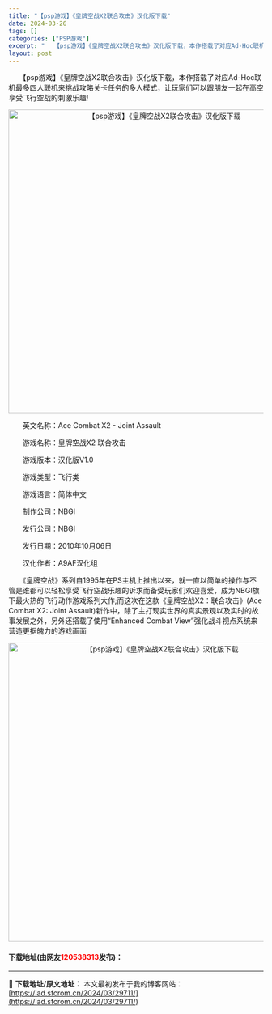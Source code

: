 ```yaml
---
title: "【psp游戏】《皇牌空战X2联合攻击》汉化版下载"
date: 2024-03-26
tags: []
categories: ["PSP游戏"]
excerpt: "　　【psp游戏】《皇牌空战X2联合攻击》汉化版下载，本作搭载了对应Ad-Hoc联机最多四人联机来挑战攻略关卡任务的多人模式，让玩家们可以跟朋友一起在高空享受飞行空战的刺激乐趣! 　　英文名称：Ace Combat X2 - Joint Assault 　　游戏名称：皇牌空战X2 联合攻击 　　游戏&hellip;"
layout: post
---
```


 <p>　　【psp游戏】《皇牌空战X2联合攻击》汉化版下载，本作搭载了对应Ad-Hoc联机最多四人联机来挑战攻略关卡任务的多人模式，让玩家们可以跟朋友一起在高空享受飞行空战的刺激乐趣!</p> <p align="center"><img align="" border="0" src="https://lad.sfcrom.cn/wp-content/uploads/2024/03/20240325_6601f97871520.png" width="600" alt="【psp游戏】《皇牌空战X2联合攻击》汉化版下载" /></p> <p>　　英文名称：Ace Combat X2 - Joint Assault</p> <p>　　游戏名称：皇牌空战X2 联合攻击</p> <p>　　游戏版本：汉化版V1.0</p> <p>　　游戏类型：飞行类</p> <p>　　游戏语言：简体中文</p> <p>　　制作公司：NBGI</p> <p>　　发行公司：NBGI</p> <p>　　发行日期：2010年10月06日</p> <p>　　汉化作者：A9AF汉化组</p> <p>　　《皇牌空战》系列自1995年在PS主机上推出以来，就一直以简单的操作与不管是谁都可以轻松享受飞行空战乐趣的诉求而备受玩家们欢迎喜爱，成为NBGI旗下最火热的飞行动作游戏系列大作;而这次在这款《皇牌空战X2：联合攻击》(Ace Combat X2: Joint Assault)新作中，除了主打现实世界的真实景观以及实时的故事发展之外，另外还搭载了使用&ldquo;Enhanced Combat View&rdquo;强化战斗视点系统来营造更据魄力的游戏画面</p> <p align="center"><img align="" border="0" src="https://lad.sfcrom.cn/wp-content/uploads/2024/03/20240325_6601f97b52118.png" width="591" alt="【psp游戏】《皇牌空战X2联合攻击》汉化版下载" /></p> <p><h4>下载地址(由网友<font color="red">120538313</font>发布)：</h4></p> 

---
📖 **下载地址/原文地址：** 本文最初发布于我的博客网站：[https://lad.sfcrom.cn/2024/03/29711/](https://lad.sfcrom.cn/2024/03/29711/)
